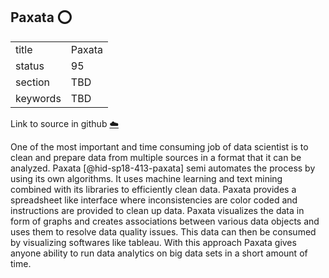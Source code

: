 ## Paxata :o:


|          |        |
| -------- | ------ |
| title    | Paxata |
| status   | 95     |
| section  | TBD    |
| keywords | TBD    |

Link to source in github [:cloud:](https://github.com/cloudmesh/technologies/blob/master/chapters/incomming/abstract-paxata.md)



One of the most important and time consuming job of data scientist is to
clean and prepare data from multiple sources in a format that it can be
analyzed. Paxata [@hid-sp18-413-paxata] semi automates the process by
using its own algorithms. It uses machine learning and text mining
combined with its libraries to efficiently clean data. Paxata provides a
spreadsheet like interface where inconsistencies are color coded and
instructions are provided to clean up data. Paxata visualizes the data
in form of graphs and creates associations between various data objects
and uses them to resolve data quality issues. This data can then be
consumed by visualizing softwares like tableau. With this approach
Paxata gives anyone ability to run data analytics on big data sets in a
short amount of time.
